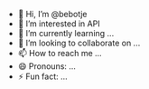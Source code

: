 - 👋 Hi, I’m @bebotje
- 👀 I’m interested in API
- 🌱 I’m currently learning ...
- 💞️ I’m looking to collaborate on ...
- 📫 How to reach me ...
- 😄 Pronouns: ...
- ⚡ Fun fact: ...

<!---
bebotje/bebotje is a ✨ special ✨ repository because its `README.md` (this file) appears on your GitHub profile.
You can click the Preview link to take a look at your changes.
--->
